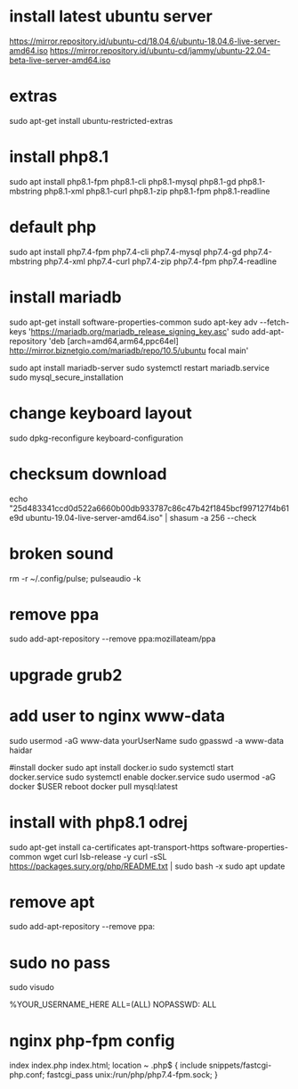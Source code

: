 # install latest ubuntu server
https://mirror.repository.id/ubuntu-cd/18.04.6/ubuntu-18.04.6-live-server-amd64.iso
https://mirror.repository.id/ubuntu-cd/jammy/ubuntu-22.04-beta-live-server-amd64.iso


# extras
sudo apt-get install ubuntu-restricted-extras

# install php8.1
sudo apt install php8.1-fpm php8.1-cli php8.1-mysql  php8.1-gd php8.1-mbstring php8.1-xml php8.1-curl php8.1-zip php8.1-fpm php8.1-readline

# default php
sudo apt install php7.4-fpm php7.4-cli php7.4-mysql  php7.4-gd php7.4-mbstring php7.4-xml php7.4-curl php7.4-zip php7.4-fpm php7.4-readline


# install mariadb
sudo apt-get install software-properties-common
sudo apt-key adv --fetch-keys 'https://mariadb.org/mariadb_release_signing_key.asc'
sudo add-apt-repository 'deb [arch=amd64,arm64,ppc64el] http://mirror.biznetgio.com/mariadb/repo/10.5/ubuntu focal main'

sudo apt install mariadb-server
sudo systemctl restart mariadb.service 
sudo mysql_secure_installation

# change keyboard layout
sudo dpkg-reconfigure keyboard-configuration

# checksum download
echo "25d483341ccd0d522a6660b00db933787c86c47b42f1845bcf997127f4b61e9d ubuntu-19.04-live-server-amd64.iso" | shasum -a 256 --check

# broken sound
rm -r ~/.config/pulse; pulseaudio -k

# remove ppa
sudo add-apt-repository --remove ppa:mozillateam/ppa

# upgrade grub2

# add user to nginx www-data
sudo usermod -aG www-data yourUserName
sudo gpasswd -a www-data haidar

#install docker
sudo apt install docker.io
sudo systemctl start docker.service
sudo systemctl enable docker.service
sudo usermod -aG docker $USER
reboot
docker pull mysql:latest

# install with php8.1 odrej
sudo apt-get install ca-certificates apt-transport-https software-properties-common wget curl lsb-release -y
curl -sSL https://packages.sury.org/php/README.txt | sudo bash -x
sudo apt update

# remove apt 
sudo add-apt-repository --remove ppa:

# sudo no pass
sudo visudo

%YOUR_USERNAME_HERE ALL=(ALL) NOPASSWD: ALL

# nginx php-fpm config
index index.php index.html;
location ~ \.php$ {
		include snippets/fastcgi-php.conf;
		fastcgi_pass unix:/run/php/php7.4-fpm.sock;
}
